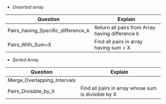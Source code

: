 - *Unsorted array*

|Question|Explain|
|---|---|
|Pairs_having_Specific_difference_k | Return all pairs from Array having difference k|
|Pairs_With_Sum=X | Find all pairs in array having sum = X|

- *Sorted Array*

|Question|Explain|
|---|---|
| Merge_Overlapping_Intervals | |
| Pairs_Divisible_by_X | Find all pairs in array whose sum is divisible by X|
